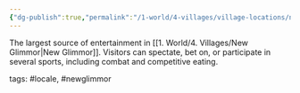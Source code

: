 ```yaml
---
{"dg-publish":true,"permalink":"/1-world/4-villages/village-locations/new-glimmor/grantaut-colesseum/"}
---
```



The largest source of entertainment in [[1. World/4. Villages/New Glimmor\|New Glimmor]]. Visitors can spectate, bet on, or participate in several sports, including combat and competitive eating.

tags: #locale, #newglimmor